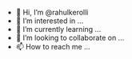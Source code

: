 - 👋 Hi, I’m @rahulkerolli
- 👀 I’m interested in ...
- 🌱 I’m currently learning ...
- 💞️ I’m looking to collaborate on ...
- 📫 How to reach me ...

<!---
rahulkerolli/rahulkerolli is a ✨ special ✨ repository because its `README.md` (this file) appears on your GitHub profile.
You can click the Preview link to take a look at your changes.
--->
